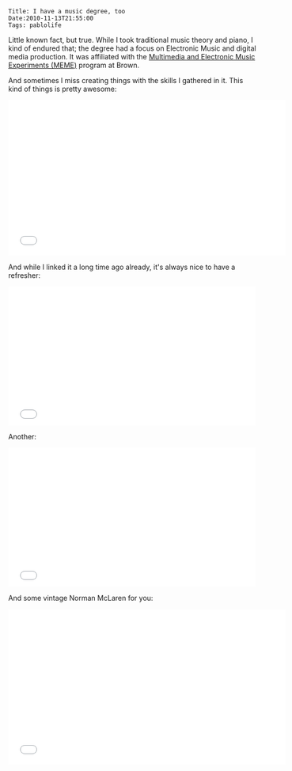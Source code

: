     Title: I have a music degree, too
    Date:2010-11-13T21:55:00
    Tags: pablolife

Little known fact, but true.  While I took traditional music theory and piano,
I kind of endured that; the degree had a focus on Electronic Music and digital
media production. It was affiliated with the [Multimedia and Electronic Music
Experiments (MEME)][1] program at Brown.


And sometimes I miss creating things with the skills I gathered in it. This
kind of things is pretty awesome:

<iframe width="560" height="315" src="//www.youtube.com/embed/NQBjNnfWMPI" frameborder="0" allowfullscreen></iframe>

And while I linked it a long time ago already, it's always nice to have a
refresher:

<iframe src="//player.vimeo.com/video/9625370;byline=0&amp;portrait=0&amp;badge=0" width="500" height="281" frameborder="0" webkitallowfullscreen mozallowfullscreen allowfullscreen></iframe>

Another:

<iframe src="//player.vimeo.com/video/2099027;byline=0&amp;portrait=0&amp;badge=0" width="500" height="281" frameborder="0" webkitallowfullscreen mozallowfullscreen allowfullscreen></iframe>

And some vintage Norman McLaren for you:

<iframe width="560" height="315" src="//www.youtube.com/embed/E3-vsKwQ0Cg" frameborder="0" allowfullscreen></iframe>


   [1]: http://brown.edu/Departments/Music/sites/meme/

